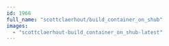 ```yaml
---
id: 1966
full_name: "scottclaerhout/build_container_on_shub"
images: 
  - "scottclaerhout-build_container_on_shub-latest"
---
```

